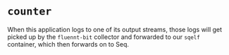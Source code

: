 # `counter`

When this application logs to one of its output streams, those logs will get picked up by the `fluennt-bit` collector and forwarded to our `sqelf` container, which then forwards on to Seq.

